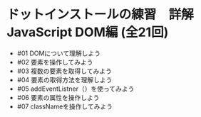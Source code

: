 # ドットインストールの練習　詳解JavaScript DOM編 (全21回) 
- #01 DOMについて理解しよう
- #02 要素を操作してみよう
- #03 複数の要素を取得してみよう
- #04 要素の取得方法を理解しよう
- #05 addEventListner（）を使ってみよう
- #06 要素の属性を操作しよう
- #07 classNameを操作してみよう